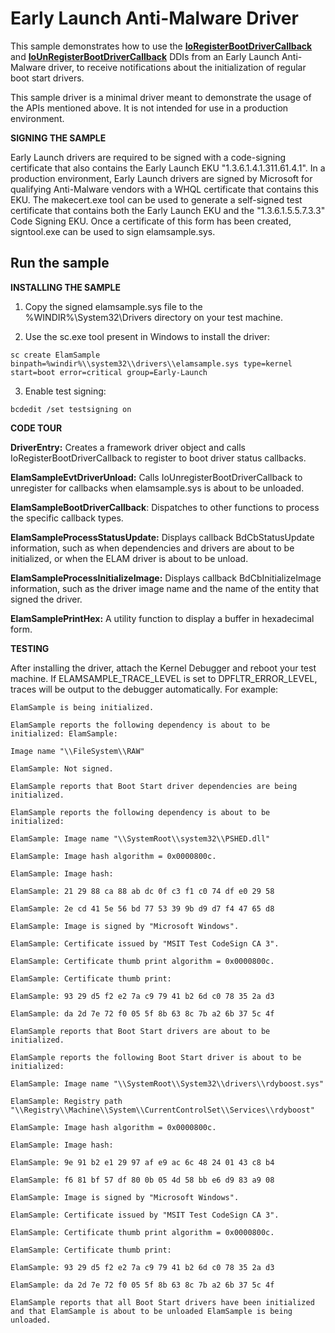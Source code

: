 <!---
    name: Early Launch Anti-Malware Driver
    platform: KMDF
    language: cpp
    category: Security
    description: Demonstrates how to receive notifications about the initialization of regular boot start drivers in an Early Launch Anti-Malware driver.
    samplefwlink: https://go.microsoft.com/fwlink/p/?LinkId=617954
--->


Early Launch Anti-Malware Driver
================================

This sample demonstrates how to use the [**IoRegisterBootDriverCallback**](https://msdn.microsoft.com/en-us/library/windows/hardware/hh439379) and [**IoUnRegisterBootDriverCallback**](https://msdn.microsoft.com/en-us/library/windows/hardware/hh439394) DDIs from an Early Launch Anti-Malware driver, to receive notifications about the initialization of regular boot start drivers.

This sample driver is a minimal driver meant to demonstrate the usage of the APIs mentioned above. It is not intended for use in a production environment.

**SIGNING THE SAMPLE**

Early Launch drivers are required to be signed with a code-signing certificate that also contains the Early Launch EKU "1.3.6.1.4.1.311.61.4.1". In a production environment, Early Launch drivers are signed by Microsoft for qualifying Anti-Malware vendors with a WHQL certificate that contains this EKU. The makecert.exe tool can be used to generate a self-signed test certificate that contains both the Early Launch EKU and the "1.3.6.1.5.5.7.3.3" Code Signing EKU. Once a certificate of this form has been created, signtool.exe can be used to sign elamsample.sys.


Run the sample
--------------

**INSTALLING THE SAMPLE**

1. Copy the signed elamsample.sys file to the %WINDIR%\\System32\\Drivers directory on your test machine.

2. Use the sc.exe tool present in Windows to install the driver:

  `sc create ElamSample binpath=%windir%\\system32\\drivers\\elamsample.sys type=kernel start=boot error=critical group=Early-Launch`
 
3. Enable test signing:

  `bcdedit /set testsigning on`

**CODE TOUR**

**DriverEntry:** Creates a framework driver object and calls IoRegisterBootDriverCallback to register to boot driver status callbacks.

**ElamSampleEvtDriverUnload:** Calls IoUnregisterBootDriverCallback to unregister for callbacks when elamsample.sys is about to be unloaded.

**ElamSampleBootDriverCallback**: Dispatches to other functions to process the specific callback types.

**ElamSampleProcessStatusUpdate:** Displays callback BdCbStatusUpdate information, such as when dependencies and drivers are about to be initialized, or when the ELAM driver is about to be unload.

**ElamSampleProcessInitializeImage:** Displays callback BdCbInitializeImage information, such as the driver image name and the name of the entity that signed the driver.

**ElamSamplePrintHex:** A utility function to display a buffer in hexadecimal form.

**TESTING**

After installing the driver, attach the Kernel Debugger and reboot your test machine. If ELAMSAMPLE\_TRACE\_LEVEL is set to DPFLTR\_ERROR\_LEVEL, traces will be output to the debugger automatically. For example:

```
ElamSample is being initialized.

ElamSample reports the following dependency is about to be initialized: ElamSample:

Image name "\\FileSystem\\RAW"

ElamSample: Not signed.

ElamSample reports that Boot Start driver dependencies are being initialized.

ElamSample reports the following dependency is about to be initialized:

ElamSample: Image name "\\SystemRoot\\system32\\PSHED.dll"

ElamSample: Image hash algorithm = 0x0000800c.

ElamSample: Image hash:

ElamSample: 21 29 88 ca 88 ab dc 0f c3 f1 c0 74 df e0 29 58

ElamSample: 2e cd 41 5e 56 bd 77 53 39 9b d9 d7 f4 47 65 d8

ElamSample: Image is signed by "Microsoft Windows".

ElamSample: Certificate issued by "MSIT Test CodeSign CA 3".

ElamSample: Certificate thumb print algorithm = 0x0000800c.

ElamSample: Certificate thumb print:

ElamSample: 93 29 d5 f2 e2 7a c9 79 41 b2 6d c0 78 35 2a d3

ElamSample: da 2d 7e 72 f0 05 5f 8b 63 8c 7b a2 6b 37 5c 4f

ElamSample reports that Boot Start drivers are about to be initialized.

ElamSample reports the following Boot Start driver is about to be initialized:

ElamSample: Image name "\\SystemRoot\\System32\\drivers\\rdyboost.sys"

ElamSample: Registry path "\\Registry\\Machine\\System\\CurrentControlSet\\Services\\rdyboost"

ElamSample: Image hash algorithm = 0x0000800c.

ElamSample: Image hash:

ElamSample: 9e 91 b2 e1 29 97 af e9 ac 6c 48 24 01 43 c8 b4

ElamSample: f6 81 bf 57 df 80 0b 05 4d 58 bb e6 d9 83 a9 08

ElamSample: Image is signed by "Microsoft Windows".

ElamSample: Certificate issued by "MSIT Test CodeSign CA 3".

ElamSample: Certificate thumb print algorithm = 0x0000800c.

ElamSample: Certificate thumb print:

ElamSample: 93 29 d5 f2 e2 7a c9 79 41 b2 6d c0 78 35 2a d3

ElamSample: da 2d 7e 72 f0 05 5f 8b 63 8c 7b a2 6b 37 5c 4f

ElamSample reports that all Boot Start drivers have been initialized and that ElamSample is about to be unloaded ElamSample is being unloaded.
```
